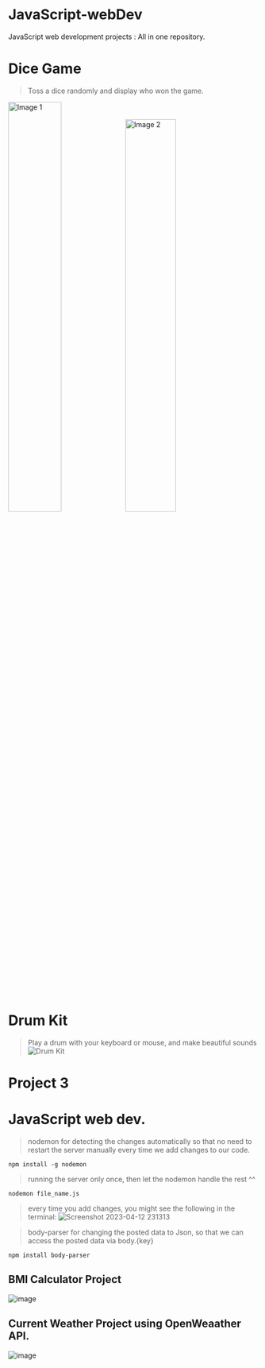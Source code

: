 # JavaScript-webDev
JavaScript web development projects : All in one repository.

# Dice Game
> Toss a dice randomly and display who won the game.
<p float="left">
  <img src="https://user-images.githubusercontent.com/84252587/226403481-0af5a8a7-8334-48ad-94ff-31dd27e028e7.png" alt="Image 1" width="46%"/>
  <img src="https://user-images.githubusercontent.com/84252587/226404426-d97f07d5-0d15-40aa-9c05-98060e1c7e98.png" alt="Image 2" width="45%"/>
</p>

# Drum Kit
> Play a drum with your keyboard or mouse, and make beautiful sounds
![Drum Kit](https://user-images.githubusercontent.com/84252587/226666616-32faf476-9567-4aa9-836d-66cd3898db5e.png)

# Project 3
# JavaScript web dev.
> nodemon for detecting the changes automatically so that no need to restart the server manually every time we add changes to our code.
```
npm install -g nodemon
```
> running the server only once, then let the nodemon handle the rest ^^
```
nodemon file_name.js
```
> every time you add changes, you might see the following in the terminal:
![Screenshot 2023-04-12 231313](https://user-images.githubusercontent.com/84252587/231488661-16c10cd7-2d74-40a1-aa4b-2a277dce3e05.png)


> body-parser for changing the posted data to Json, so that we can access the posted data via body.{key}
```
npm install body-parser
```
## BMI Calculator Project
![image](https://user-images.githubusercontent.com/84252587/231488379-b207b640-bf56-4771-a999-47d836c86959.png)

## Current Weather Project using OpenWeaather API.
![image](https://user-images.githubusercontent.com/84252587/232314090-885c9189-706f-40cc-a115-0e17d8883922.png)




